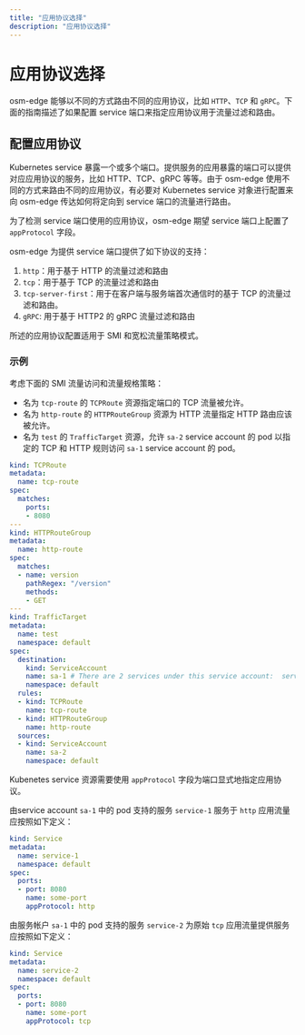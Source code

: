 ```yaml
---
title: "应用协议选择"
description: "应用协议选择"
---
```


# 应用协议选择

osm-edge 能够以不同的方式路由不同的应用协议，比如 `HTTP`、`TCP` 和 `gRPC`。下面的指南描述了如果配置 service 端口来指定应用协议用于流量过滤和路由。

## 配置应用协议

Kubernetes service 暴露一个或多个端口。提供服务的应用暴露的端口可以提供对应应用协议的服务，比如 HTTP、TCP、gRPC 等等。由于 osm-edge 使用不同的方式来路由不同的应用协议，有必要对 Kubernetes service 对象进行配置来向 osm-edge 传达如何将定向到 service 端口的流量进行路由。

为了检测 service 端口使用的应用协议，osm-edge 期望 service 端口上配置了 `appProtocol` 字段。

osm-edge 为提供 service 端口提供了如下协议的支持：
1. `http`：用于基于 HTTP 的流量过滤和路由
1. `tcp`：用于基于 TCP 的流量过滤和路由
1. `tcp-server-first`：用于在客户端与服务端首次通信时的基于 TCP 的流量过滤和路由。
1. `gRPC`: 用于基于 HTTP2 的 gRPC 流量过滤和路由

所述的应用协议配置适用于 SMI 和宽松流量策略模式。

### 示例

考虑下面的 SMI 流量访问和流量规格策略：
- 名为 `tcp-route` 的 `TCPRoute` 资源指定端口的 TCP 流量被允许。
- 名为 `http-route` 的 `HTTPRouteGroup` 资源为 HTTP 流量指定 HTTP 路由应该被允许。
- 名为 `test` 的 `TrafficTarget` 资源，允许 `sa-2` service account 的 pod 以指定的 TCP 和 HTTP 规则访问 `sa-1` service account 的 pod。

```yaml
kind: TCPRoute
metadata:
  name: tcp-route
spec:
  matches:
    ports:
    - 8080
---
kind: HTTPRouteGroup
metadata:
  name: http-route
spec:
  matches:
  - name: version
    pathRegex: "/version"
    methods:
    - GET
---
kind: TrafficTarget
metadata:
  name: test
  namespace: default
spec:
  destination:
    kind: ServiceAccount
    name: sa-1 # There are 2 services under this service account:  service-1 and service-2
    namespace: default
  rules:
  - kind: TCPRoute
    name: tcp-route
  - kind: HTTPRouteGroup
    name: http-route
  sources:
  - kind: ServiceAccount
    name: sa-2
    namespace: default
```

Kubenetes service 资源需要使用 `appProtocol` 字段为端口显式地指定应用协议。

由service account `sa-1` 中的 pod 支持的服务 `service-1` 服务于 `http` 应用流量应按照如下定义：

```yaml
kind: Service
metadata:
  name: service-1
  namespace: default
spec:
  ports:
  - port: 8080
    name: some-port
    appProtocol: http
```

由服务帐户 `sa-1` 中的 pod 支持的服务 `service-2` 为原始 `tcp` 应用流量提供服务应按照如下定义：

```yaml
kind: Service
metadata:
  name: service-2
  namespace: default
spec:
  ports:
  - port: 8080
    name: some-port
    appProtocol: tcp
```
